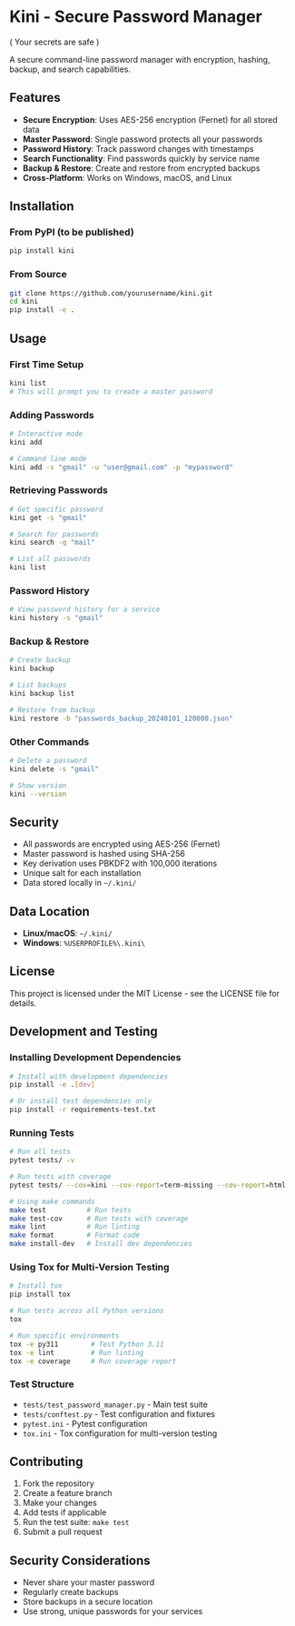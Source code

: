 # Kini - Secure Password Manager

( Your secrets are safe )

A secure command-line password manager with encryption, hashing, backup, and search capabilities.

## Features

- **Secure Encryption**: Uses AES-256 encryption (Fernet) for all stored data
- **Master Password**: Single password protects all your passwords
- **Password History**: Track password changes with timestamps
- **Search Functionality**: Find passwords quickly by service name
- **Backup & Restore**: Create and restore from encrypted backups
- **Cross-Platform**: Works on Windows, macOS, and Linux

## Installation

### From PyPI (to be published)

```bash
pip install kini
```

### From Source

```bash
git clone https://github.com/yourusername/kini.git
cd kini
pip install -e .
```

## Usage

### First Time Setup

```bash
kini list
# This will prompt you to create a master password
```

### Adding Passwords

```bash
# Interactive mode
kini add

# Command line mode
kini add -s "gmail" -u "user@gmail.com" -p "mypassword"
```

### Retrieving Passwords

```bash
# Get specific password
kini get -s "gmail"

# Search for passwords
kini search -q "mail"

# List all passwords
kini list
```

### Password History

```bash
# View password history for a service
kini history -s "gmail"
```

### Backup & Restore

```bash
# Create backup
kini backup

# List backups
kini backup list

# Restore from backup
kini restore -b "passwords_backup_20240101_120000.json"
```

### Other Commands

```bash
# Delete a password
kini delete -s "gmail"

# Show version
kini --version
```

## Security

- All passwords are encrypted using AES-256 (Fernet)
- Master password is hashed using SHA-256
- Key derivation uses PBKDF2 with 100,000 iterations
- Unique salt for each installation
- Data stored locally in `~/.kini/`

## Data Location

- **Linux/macOS**: `~/.kini/`
- **Windows**: `%USERPROFILE%\.kini\`

## License

This project is licensed under the MIT License - see the LICENSE file for details.

## Development and Testing

### Installing Development Dependencies

```bash
# Install with development dependencies
pip install -e .[dev]

# Or install test dependencies only
pip install -r requirements-test.txt
```

### Running Tests

```bash
# Run all tests
pytest tests/ -v

# Run tests with coverage
pytest tests/ --cov=kini --cov-report=term-missing --cov-report=html

# Using make commands
make test          # Run tests
make test-cov      # Run tests with coverage
make lint          # Run linting
make format        # Format code
make install-dev   # Install dev dependencies
```

### Using Tox for Multi-Version Testing

```bash
# Install tox
pip install tox

# Run tests across all Python versions
tox

# Run specific environments
tox -e py311        # Test Python 3.11
tox -e lint         # Run linting
tox -e coverage     # Run coverage report
```

### Test Structure

- `tests/test_password_manager.py` - Main test suite
- `tests/conftest.py` - Test configuration and fixtures
- `pytest.ini` - Pytest configuration
- `tox.ini` - Tox configuration for multi-version testing

## Contributing

1. Fork the repository
2. Create a feature branch
3. Make your changes
4. Add tests if applicable
5. Run the test suite: `make test`
6. Submit a pull request

## Security Considerations

- Never share your master password
- Regularly create backups
- Store backups in a secure location
- Use strong, unique passwords for your services
